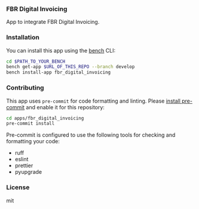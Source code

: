 ### FBR Digital Invoicing 

App to integrate FBR Digital Invoicing.

### Installation

You can install this app using the [bench](https://github.com/frappe/bench) CLI:

```bash
cd $PATH_TO_YOUR_BENCH
bench get-app $URL_OF_THIS_REPO --branch develop
bench install-app fbr_digital_invoicing
```

### Contributing

This app uses `pre-commit` for code formatting and linting. Please [install pre-commit](https://pre-commit.com/#installation) and enable it for this repository:

```bash
cd apps/fbr_digital_invoicing
pre-commit install
```

Pre-commit is configured to use the following tools for checking and formatting your code:

- ruff
- eslint
- prettier
- pyupgrade

### License

mit

